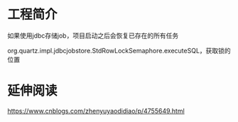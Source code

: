 # 工程简介
如果使用jdbc存储job，项目启动之后会恢复已存在的所有任务

org.quartz.impl.jdbcjobstore.StdRowLockSemaphore.executeSQL，获取锁的位置


# 延伸阅读
https://www.cnblogs.com/zhenyuyaodidiao/p/4755649.html
